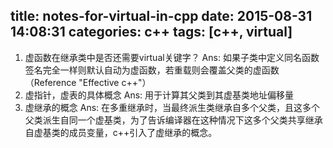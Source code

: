title: notes-for-virtual-in-cpp
date: 2015-08-31 14:08:31
categories: c++
tags: [c++, virtual]
---

1. 虚函数在继承类中是否还需要virtual关键字？
Ans: 如果子类中定义同名函数签名完全一样则默认自动为虚函数，若重载则会覆盖父类的虚函数（Reference "Effective c++"）
2. 虚指针，虚表的具体概念
Ans: 用于计算其父类到其虚基类地址偏移量
3. 虚继承的概念
Ans: 在多重继承时，当最终派生类继承自多个父类，且这多个父类派生自同一个虚基类，为了告诉编译器在这种情况下这多个父类共享继承自虚基类的成员变量，c++引入了虚继承的概念。
